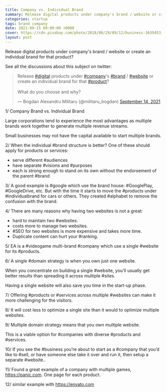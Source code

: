 ```yaml
---
title: Company vs. Individual Brand
summary: Release digital products under company's brand / website or create an individual brand for that product?
categories: startup
tags: brand company
date: 2021-09-15 09:09:09 +0000
cover: https://cdn.pixabay.com/photo/2018/08/29/09/12/business-3639453_1280.jpg
layout: post
---
```


Release digital products under company's brand / website or create an individual brand for that product?

See all the discussions about this subject on twitter:

<blockquote class="twitter-tweet"><p lang="en" dir="ltr">Release <a href="https://twitter.com/hashtag/digital?src=hash&amp;ref_src=twsrc%5Etfw">#digital</a> products under <a href="https://twitter.com/hashtag/company?src=hash&amp;ref_src=twsrc%5Etfw">#company</a>&#39;s <a href="https://twitter.com/hashtag/brand?src=hash&amp;ref_src=twsrc%5Etfw">#brand</a> / <a href="https://twitter.com/hashtag/website?src=hash&amp;ref_src=twsrc%5Etfw">#website</a> or create an individual brand for that <a href="https://twitter.com/hashtag/product?src=hash&amp;ref_src=twsrc%5Etfw">#product</a>?<br><br>What do you choose and why?</p>&mdash; Bogdan Alexandru Militaru (@militaru_bogdan) <a href="https://twitter.com/militaru_bogdan/status/1437689293569511424?ref_src=twsrc%5Etfw">September 14, 2021</a></blockquote> <script async src="https://platform.twitter.com/widgets.js" charset="utf-8"></script>

1/ Company Brand vs. Individual Brand

Large corporations tend to experience the most advantages as multiple brands work together to generate multiple revenue streams. 

Small businesses may not have the capital available to start multiple brands. 

2/ When the individual #brand structure is better? One of these should apply for products or services:

- serve different #audiences
- have separate #visions and #purposes
- each is strong enough to stand on its own without the endorsement of the parent #brand 

3/ A good example is #google which use the brand house: #GooglePlay, #GoogleDrive, etc. But with the time it starts to move the #products under #individualbrand for cars or others. They created #alphabet to remove the confusion with the brand. 

4/ There are many reasons why having two websites is not a great: 

- hard to maintain two #websites.
- costs more to manage two websites.
- #SEO for two websites is more expensive and takes more time.
- Duplicate content can hurt your #ranking.

5/ EA is a #videogame multi-brand #company which use a single #website for its #products.

6/ A single #domain strategy is when you own just one website.

When you concentrate on building a single #website, you’ll usually get better results than spreading it across multiple #sites.

Having a single website will also save you time in the start-up phase.

7/ Offering #products or #services across multiple #websites can make it more challenging for the visitors.

8/ It will cost less to optimize a single site than it would to optimize multiple websites.

9/ Multiple domain strategy means that you own multiple website.

This is a viable option for #companies with diverse #products and #services.

10/ If you see the #business you’re about to start as a #company that you’d like to #sell, or have someone else take it over and run it, then setup a separate #website..

11/ Found a great example of a company with multiple games, <https://panic.com>. One page for each product.

12/ similar example with <https://envato.com>
